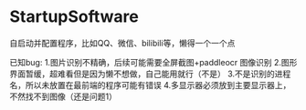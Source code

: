# StartupSoftware
自启动并配置程序，比如QQ、微信、bilibili等，懒得一个一个点

已知bug:
1.图片识别不精确，后续可能需要全屏截图+paddleocr 图像识别
2.图形界面暂缓，超难看但是因为懒不想做，自己能用就行（不是）
3.不是识别的进程名，所以未放置在最前端的程序可能有错误
4.多显示器必须放到主要显示器上，不然找不到图像（还是问题1）
